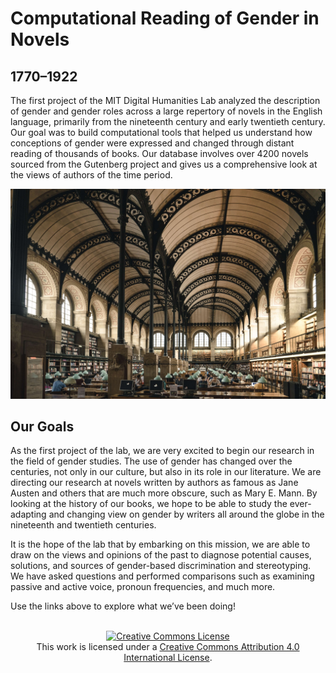 # Computational Reading of Gender in Novels 
## 1770–1922

The first project of the MIT Digital Humanities Lab 
analyzed the description of gender and gender roles across 
a large repertory of novels in the English language, 
primarily from the nineteenth century and early twentieth century. 
Our goal was to build computational tools that helped us understand 
how conceptions of gender were expressed and changed through 
distant reading of thousands of books.
Our database involves over 4200 novels sourced from the Gutenberg project and gives us a 
comprehensive look at the views of authors of the time period.

![Library in Paris](images/john-towner-126924-unsplash.jpg "Library in Paris")

## Our Goals

As the first project of the lab, we are very excited to begin our research in the field of gender studies. The use of gender has changed over the centuries, not only in our culture, but also in its role in our literature.  We are directing our research at novels written by authors as famous as Jane Austen and others that are much more obscure, such as Mary E. Mann. By looking at the history of our books, we hope to be able to study the ever-adapting and changing view on gender by writers all around the globe in the nineteenth and twentieth centuries.

It is the hope of the lab that by embarking on this mission, we are able to draw on the views and opinions of the past to diagnose potential causes, solutions, and sources of gender-based discrimination and stereotyping. We have asked questions and performed comparisons such as examining passive and active voice, pronoun frequencies, and much more.

Use the links above to explore what we’ve been doing!

<br>
<div>
<CENTER>
<a rel="license" href="http://creativecommons.org/licenses/by/4.0/"><img alt="Creative Commons License" style="border-width:0" src="https://i.creativecommons.org/l/by/4.0/88x31.png" /></a><br />This work is licensed under a <a rel="license" href="http://creativecommons.org/licenses/by/4.0/">Creative Commons Attribution 4.0 International License</a>.
</CENTER>
</div>
